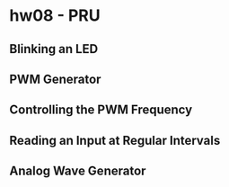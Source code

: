 # hw08 - PRU

## Blinking an LED

## PWM Generator

## Controlling the PWM Frequency

## Reading an Input at Regular Intervals

## Analog Wave Generator
